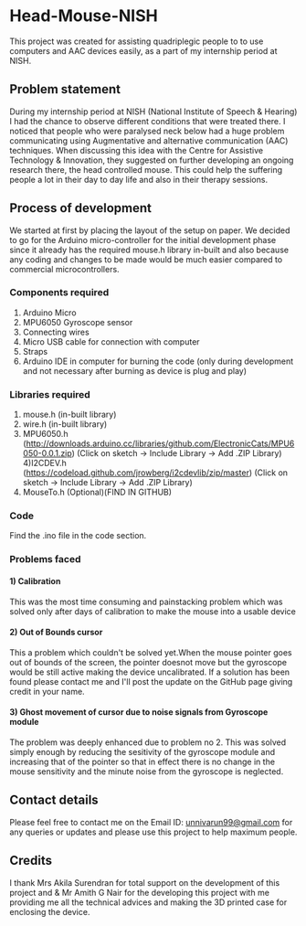 # Head-Mouse-NISH
This project was created for assisting quadriplegic people to to use computers and AAC devices easily, as a part of my internship period at NISH.

## Problem statement
During my internship period at NISH (National Institute of Speech & Hearing) I had the chance to observe different conditions that were treated there. I noticed that people who were paralysed neck below had a huge problem communicating using Augmentative and alternative communication (AAC) techniques. When discussing this idea with the Centre for Assistive Technology & Innovation, they suggested on further developing an ongoing research there, the head controlled mouse. This could help the suffering people a lot in their day to day life and also in their therapy sessions.

## Process of development
We started at first by placing the layout of the setup on paper. We decided to go for the Arduino micro-controller for the initial development phase since it already has the required mouse.h library in-built and also because any coding and changes to be made would be much easier compared to commercial microcontrollers.
### Components required
1) Arduino Micro
2) MPU6050 Gyroscope sensor
3) Connecting wires
4) Micro USB cable for connection with computer
5) Straps
6) Arduino IDE in computer for burning the code (only during development and not necessary after burning as device is plug and play)
### Libraries required
1) mouse.h (in-built library)
2) wire.h (in-built library)
3) MPU6050.h (http://downloads.arduino.cc/libraries/github.com/ElectronicCats/MPU6050-0.0.1.zip) (Click on sketch -> Include Library -> Add .ZIP Library)
4)I2CDEV.h (https://codeload.github.com/jrowberg/i2cdevlib/zip/master) (Click on sketch -> Include Library -> Add .ZIP Library)
5) MouseTo.h (Optional)(FIND IN GITHUB)
### Code
Find the .ino file in the code section.
### Problems faced
#### 1) Calibration
This was the most time consuming and painstacking problem which was solved only after days of calibration to make the mouse into a usable device
#### 2) Out of Bounds cursor
This a problem which couldn't be solved yet.When the mouse pointer goes out of bounds of the screen, the pointer doesnot move but the gyroscope would be still active making the device uncalibrated. If a solution has been found please contact me and I'll post the update on the GitHub page giving credit in your name.
#### 3) Ghost movement of cursor due to noise signals from Gyroscope module
The problem was deeply enhanced due to problem no 2. This was solved simply enough by reducing the sesitivity of the gyroscope module and increasing that of the pointer so that in effect there is no change in the mouse sensitivity and the minute noise from the gyroscope is neglected.
## Contact details
Please feel free to contact me on the Email ID: unnivarun99@gmail.com for any queries or updates and please use this project to help maximum people.
## Credits
I thank Mrs Akila Surendran for total support on the development of this project and & Mr Amith G Nair for the developing this project with me providing me all the technical advices and making the 3D printed case for enclosing the device.
